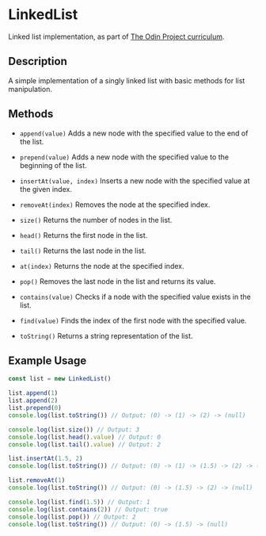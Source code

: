 # LinkedList

Linked list implementation, as part of <a href="https://www.theodinproject.com/lessons/javascript-linked-lists">The Odin Project curriculum</a>.

## Description

A simple implementation of a singly linked list with basic methods for list manipulation.

## Methods

- `append(value)`
  Adds a new node with the specified value to the end of the list.

- `prepend(value)`
  Adds a new node with the specified value to the beginning of the list.

- `insertAt(value, index)`
  Inserts a new node with the specified value at the given index.

- `removeAt(index)`
  Removes the node at the specified index.

- `size()`
  Returns the number of nodes in the list.

- `head()`
  Returns the first node in the list.

- `tail()`
  Returns the last node in the list.

- `at(index)`
  Returns the node at the specified index.

- `pop()`
  Removes the last node in the list and returns its value.

- `contains(value)`
  Checks if a node with the specified value exists in the list.

- `find(value)`
  Finds the index of the first node with the specified value.

- `toString()`
  Returns a string representation of the list.

## Example Usage

```javascript
const list = new LinkedList()

list.append(1)
list.append(2)
list.prepend(0)
console.log(list.toString()) // Output: (0) -> (1) -> (2) -> (null)

console.log(list.size()) // Output: 3
console.log(list.head().value) // Output: 0
console.log(list.tail().value) // Output: 2

list.insertAt(1.5, 2)
console.log(list.toString()) // Output: (0) -> (1) -> (1.5) -> (2) -> (null)

list.removeAt(1)
console.log(list.toString()) // Output: (0) -> (1.5) -> (2) -> (null)

console.log(list.find(1.5)) // Output: 1
console.log(list.contains(2)) // Output: true
console.log(list.pop()) // Output: 2
console.log(list.toString()) // Output: (0) -> (1.5) -> (null)
```
